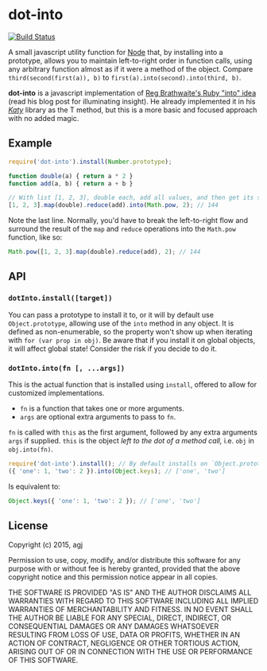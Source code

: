 
dot-into
========

[![Build Status](https://travis-ci.org/agj/dot-into.svg?branch=master)](https://travis-ci.org/agj/dot-into)

A small javascript utility function for [Node][node] that, by installing into a prototype, allows you to maintain left-to-right order in function calls, using any arbitrary function almost as if it were a method of the object. Compare `third(second(first(a)), b)` to `first(a).into(second).into(third, b)`.

**dot-into** is a javascript implementation of [Reg Brathwaite's Ruby "into" idea][1] (read his blog post for illuminating insight). He already implemented it in his [_Katy_][2] library as the T method, but this is a more basic and focused approach with no added magic.

[node]: https://nodejs.org/en/
[1]: http://weblog.raganwald.com/2008/01/no-detail-too-small.html
[2]: https://github.com/raganwald/Katy


## Example

```js
require('dot-into').install(Number.prototype);

function double(a) { return a * 2 }
function add(a, b) { return a + b }

// With list [1, 2, 3], double each, add all values, and then get its second power.
[1, 2, 3].map(double).reduce(add).into(Math.pow, 2); // 144
```

Note the last line. Normally, you'd have to break the left-to-right flow and surround the result of the `map` and `reduce` operations into the `Math.pow` function, like so:

```js
Math.pow([1, 2, 3].map(double).reduce(add), 2); // 144
```


## API

### `dotInto.install([target])`

You can pass a prototype to install it to, or it will by default use `Object.prototype`, allowing use of the `into` method in any object. It is defined as non-enumerable, so the property won't show up when iterating with `for (var prop in obj)`. Be aware that if you install it on global objects, it will affect global state! Consider the risk if you decide to do it.

### `dotInto.into(fn [, ...args])`

This is the actual function that is installed using `install`, offered to allow for customized implementations.

* `fn` is a function that takes one or more arguments.
* `args` are optional extra arguments to pass to `fn`.

`fn` is called with `this` as the first argument, followed by any extra arguments `args` if supplied. `this` is the object _left to the dot of a method call,_ i.e. `obj` in `obj.into(fn)`.

```js
require('dot-into').install(); // By default installs on `Object.prototype`, affecting all objects.
({ 'one': 1, 'two': 2 }).into(Object.keys); // ['one', 'two']
```

Is equivalent to:

```js
Object.keys({ 'one': 1, 'two': 2 }); // ['one', 'two']
```


## License

Copyright (c) 2015, agj

Permission to use, copy, modify, and/or distribute this software for any purpose with or without fee is hereby granted, provided that the above copyright notice and this permission notice appear in all copies.

THE SOFTWARE IS PROVIDED "AS IS" AND THE AUTHOR DISCLAIMS ALL WARRANTIES WITH REGARD TO THIS SOFTWARE INCLUDING ALL IMPLIED WARRANTIES OF MERCHANTABILITY AND FITNESS. IN NO EVENT SHALL THE AUTHOR BE LIABLE FOR ANY SPECIAL, DIRECT, INDIRECT, OR CONSEQUENTIAL DAMAGES OR ANY DAMAGES WHATSOEVER RESULTING FROM LOSS OF USE, DATA OR PROFITS, WHETHER IN AN ACTION OF CONTRACT, NEGLIGENCE OR OTHER TORTIOUS ACTION, ARISING OUT OF OR IN CONNECTION WITH THE USE OR PERFORMANCE OF THIS SOFTWARE.

